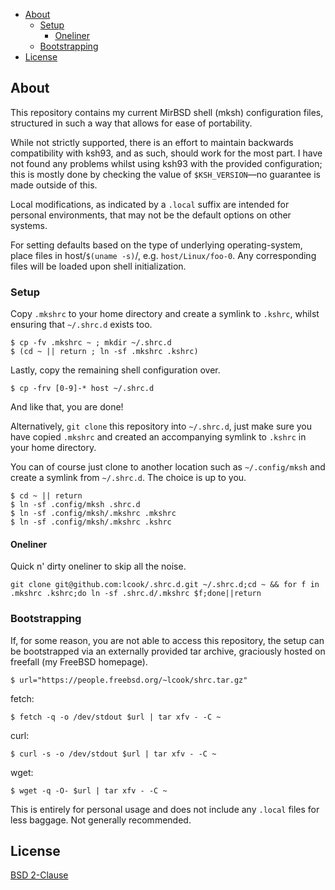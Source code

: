 - [About](#about)
    - [Setup](#setup)
      - [Oneliner](#oneliner)
    - [Bootstrapping](#bootstrapping)
- [License](#license)

## About

This repository contains my current MirBSD shell
(mksh) configuration files, structured in such a
way that allows for ease of portability.

While not strictly supported, there is an effort to
maintain backwards compatibility with ksh93, and
as such, should work for the most part. I have not
found any problems whilst using ksh93 with the
provided configuration; this is mostly done by
checking the value of `$KSH_VERSION`—no guarantee
is made outside of this.

Local modifications, as indicated by a `.local`
suffix are intended for personal environments, that
may not be the default options on other systems.

For setting defaults based on the type of underlying
operating-system, place files in host/`$(uname -s)`/,
e.g. `host/Linux/foo-0`. Any corresponding files will
be loaded upon shell initialization.

### Setup

Copy `.mkshrc` to your home directory and create a
symlink to `.kshrc`, whilst ensuring that `~/.shrc.d`
exists too.

```shell
$ cp -fv .mkshrc ~ ; mkdir ~/.shrc.d
$ (cd ~ || return ; ln -sf .mkshrc .kshrc)
```

Lastly, copy the remaining shell configuration over.

```shell
$ cp -frv [0-9]-* host ~/.shrc.d
```

And like that, you are done!

Alternatively, `git clone` this repository into
`~/.shrc.d`, just make sure you have copied
`.mkshrc` and created an accompanying symlink to
`.kshrc` in your home directory.

You can of course just clone to another location
such as `~/.config/mksh` and create a symlink from
`~/.shrc.d`. The choice is up to you.

```shell
$ cd ~ || return
$ ln -sf .config/mksh .shrc.d
$ ln -sf .config/mksh/.mkshrc .mkshrc
$ ln -sf .config/mksh/.mkshrc .kshrc
```

#### Oneliner

Quick n' dirty oneliner to skip all the noise.

```shell
git clone git@github.com:lcook/.shrc.d.git ~/.shrc.d;cd ~ && for f in .mkshrc .kshrc;do ln -sf .shrc.d/.mkshrc $f;done||return
```

### Bootstrapping

If, for some reason, you are not able to access
this repository, the setup can be bootstrapped
via an externally provided tar archive, graciously
hosted on freefall (my FreeBSD homepage).

```shell
$ url="https://people.freebsd.org/~lcook/shrc.tar.gz"
```

fetch:
```shell
$ fetch -q -o /dev/stdout $url | tar xfv - -C ~
```

curl:
```shell
$ curl -s -o /dev/stdout $url | tar xfv - -C ~
```

wget:
```shell
$ wget -q -O- $url | tar xfv - -C ~
```

This is entirely for personal usage and does not
include any `.local` files for less baggage. Not
generally recommended.

## License

[BSD 2-Clause](LICENSE)
